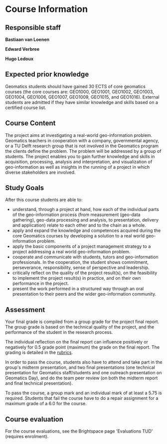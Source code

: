 
# Course Information

<!-- toc -->

## Responsible staff

__Bastiaan van Loenen__
[<i class="fa fa-envelope"></i>](mailto:b.vanloenen@tudelft.nl)

__Edward Verbree__
[<i class="fa fa-envelope"></i>](mailto:e.verbree@tudelft.nl)

__Hugo Ledoux__
[<i class="fa fa-home"></i>](https://3d.bk.tudelft.nl/hledoux) 
[<i class="fa fa-envelope"></i>](mailto:h.ledoux@tudelft.nl)




## Expected prior knowledge 
Geomatics students should have gained 30 ECTS of core geomatics courses (the core courses are: GEO1000, GEO1001, GEO1002, GEO1003, GEO1004, GEO1006, GEO1007, GEO1009, GEO1015, and GEO1016). External students are admitted if they have similar knowledge and skills based on a certified course list.

## Course Content
The project aims at investigating a real-world geo-information problem. Geomatics teachers in cooperation with a company, governmental agency, or a TU Delft research group that is not involved in the Geomatics program the clients define the problem. The problem will be addressed by a group of students. The project enables you to gain further knowledge and skills in acquisition, processing, analysis and interpretation, and visualization of geo-information as well as insights in the running of a project in which diverse stakeholders are involved.

## Study Goals

After this course students are able to:

* understand, through a project at hand, how each of the individual parts of the geo-information process (from measurement (geo-data gathering), geo-data processing and analysis, to presentation, delivery and application) relate to each other and to the chain as a whole.
* apply and expand the knowledge and competences acquired during the core Geomatics courses by developing a solution to a real world geo-information problem.
* apply the basic components of a project management strategy to a project addressing a real world geo-information problem.
* cooperate and communicate with students, tutors and geo-information professionals. In the cooperation, the student shows commitment, perseverance, responsibility, sense of perspective and leadership.
* critically reflect on the quality of the project result(s), on the feasibility to implement the project result(s) in practice, and on their own performance in the project.
* present the work performed in a structured way through an oral presentation to their peers and the wider geo-information community.


## Assessment

Your final grade is compiled from a group grade for the project final report. The group grade is based on the technical quality of the project, and the performance of the student in the research process.

The individual reflection on the final report can influence positively or negatively for 0.5 grade point (maximum) the grade on the final report. 
The grading is detailed in the [rubrics](./grading/index.md).

In order to pass the course, students also have to attend and take part in the group's midterm presentation, and two final presentations (one technical presentation for Geomatics staff/students and one outreach presentation on Geomatics Day), and do the team peer review (on both the midterm report and final technical presentation).

To pass the course, a group mark and an individual mark of at least a 5.75 is required. Students that fail the course have to do a repair assignment for a maximum grade of a 6.0 for the course.

## Course evaluation
For the course evaluations, see the Brightspace page 'Evaluations TUD' (requires enrolment).
